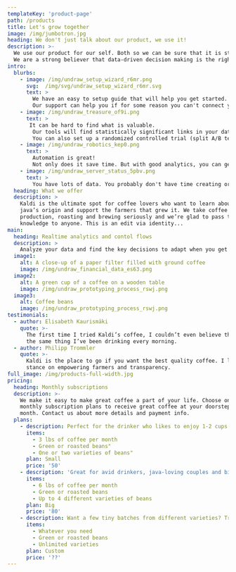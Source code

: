 ```yaml
---
templateKey: 'product-page'
path: /products
title: Let's grow together
image: /img/jumbotron.jpg
heading: We don't just talk about our product, we use it!
description: >-
  We use our product for our self. Both so we can be sure that it is streamlined, works well and it does what it should be doing.
  We are a strong believer that data-driven decision making is the right way, so for us not to use it would be a bit hypocritical.
intro:
  blurbs:
    - image: /img/undraw_setup_wizard_r6mr.png
      svg:  /img/svg/undraw_setup_wizard_r6mr.svg
      text: >
        We have an easy to setup guide that will help you get started. The first step needed is gathering all your data, so it can be processed. Sound complicated? Not with us.
        Our support can help you if for some reason you can't connect your data.
    - image: /img/undraw_treasure_of9i.png
      text: >
       It can be hard to find what is valuable.
        Our tools will find statistically significant links in your data.
        You can also set up a randomized controlled trial (split A/B testing) for evaluating changes in your organization.
    - image: /img/undraw_robotics_kep0.png
      text: >
        Automation is great! 
        Not only does it save time. But with good analytics, you can get real-time feedback for performance, cost or other relevant metrics.
    - image: /img/undraw_server_status_5pbv.png
      text: >
        You have lots of data. You probably don't have time creating or analyzing reports. And the reports are probably don't reflect on the reality, the "what". What to change, what to increase/decrease. We find the "what" so you can do the "do".
  heading: What we offer
  description: >
    Kaldi is the ultimate spot for coffee lovers who want to learn about their
    java’s origin and support the farmers that grew it. We take coffee
    production, roasting and brewing seriously and we’re glad to pass that
    knowledge to anyone. This is an edit via identity...
main:
  heading: Realtime analytics and contol flows
  description: >
    Analyze your data and find the key decisions to adapt when you get the feedback. Automated your task with a flow that performs those actions. Then perform the analyze step again, and the feedback loop is closed. 
  image1:
    alt: A close-up of a paper filter filled with ground coffee
    image: /img/undraw_financial_data_es63.png
  image2:
    alt: A green cup of a coffee on a wooden table
    image: /img/undraw_prototyping_process_rswj.png
  image3:
    alt: Coffee beans
    image: /img/undraw_prototyping_process_rswj.png
testimonials:
  - author: Elisabeth Kaurismäki
    quote: >-
      The first time I tried Kaldi’s coffee, I couldn’t even believe that was
      the same thing I’ve been drinking every morning.
  - author: Philipp Trommler
    quote: >-
      Kaldi is the place to go if you want the best quality coffee. I love their
      stance on empowering farmers and transparency.
full_image: /img/products-full-width.jpg
pricing:
  heading: Monthly subscriptions
  description: >-
    We make it easy to make great coffee a part of your life. Choose one of our
    monthly subscription plans to receive great coffee at your doorstep each
    month. Contact us about more details and payment info.
  plans:
    - description: Perfect for the drinker who likes to enjoy 1-2 cups per day.
      items:
        - 3 lbs of coffee per month
        - Green or roasted beans"
        - One or two varieties of beans"
      plan: Small
      price: '50'
    - description: 'Great for avid drinkers, java-loving couples and bigger crowds'
      items:
        - 6 lbs of coffee per month
        - Green or roasted beans
        - Up to 4 different varieties of beans
      plan: Big
      price: '80'
    - description: Want a few tiny batches from different varieties? Try our custom plan
      items:
        - Whatever you need
        - Green or roasted beans
        - Unlimited varieties
      plan: Custom
      price: '??'
---
```

